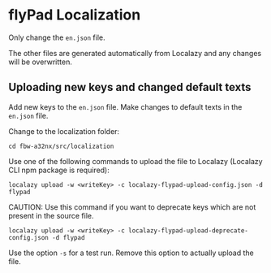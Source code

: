 # flyPad Localization

Only change the `en.json` file. 

The other files are generated automatically from Localazy and any changes will be overwritten.
                                
## Uploading new keys and changed default texts

Add new keys to the `en.json` file. 
Make changes to default texts in the `en.json` file.

Change to the localization folder:

`cd fbw-a32nx/src/localization`

Use one of the following commands to upload the file to Localazy (Localazy CLI npm package is required):

`localazy upload -w <writeKey> -c localazy-flypad-upload-config.json -d flypad`

CAUTION: Use this command if you want to deprecate keys which are not present in the source file.

`localazy upload -w <writeKey> -c localazy-flypad-upload-deprecate-config.json -d flypad`

Use the option `-s` for a test run. Remove this option to actually upload the file.


